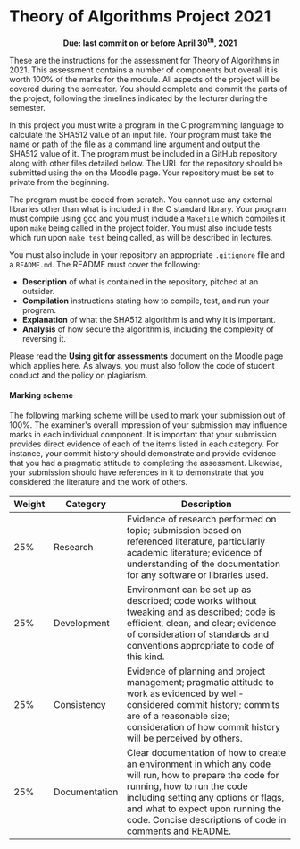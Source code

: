 # Theory of Algorithms Project 2021

<b><center>Due: last commit on or before April 30<sup>th</sup>, 2021</center></b>


These are the instructions for the assessment for Theory of Algorithms in 2021.
This assessment contains a number of components but overall it is worth 100% of the marks for the module.
All aspects of the project will be covered during the semester.
You should complete and commit the parts of the project, following the timelines indicated by the lecturer during the semester.


In this project you must write a program in the C programming language to calculate the SHA512 value of an input file.
Your program must take the name or path of the file as a command line argument and output the SHA512 value of it.
The program must be included in a GitHub repository along with other files detailed below.
The URL for the repository should be submitted using the on the Moodle page.
Your repository must be set to private from the beginning.


The program must be coded from scratch.
You cannot use any external libraries other than what is included in the C standard library.
Your program must compile using gcc and you must include a `Makefile` which compiles it upon `make` being called in the project folder.
You must also include tests which run upon `make test` being called, as will be described in lectures.


You must also include in your repository an appropriate `.gitignore` file and a `README.md`.
The README must cover the following:

- **Description** of what is contained in the repository, pitched at an outsider.
- **Compilation** instructions stating how to compile, test, and run your program.
- **Explanation** of what the SHA512 algorithm is and why it is important.
- **Analysis** of how secure the algorithm is, including the complexity of reversing it.

Please read the **Using git for assessments** document on the Moodle page which applies here.
As always, you must also follow the code of student conduct and the policy on plagiarism.


#### Marking scheme

The following marking scheme will be used to mark your submission out of 100%.
The examiner's overall impression of your submission may influence marks in each individual component.
It is important that your submission provides direct evidence of each of the items listed in each category.
For instance, your commit history should demonstrate and provide evidence that you had a pragmatic attitude to completing the assessment.
Likewise, your submission should have references in it to demonstrate that you considered the literature and the work of others.
  

| Weight | Category | Description |
|---|---|---|
|25% | Research | Evidence of research performed on topic; submission based on referenced literature, particularly academic literature; evidence of understanding of the documentation for any software or libraries used. |
|25% | Development | Environment can be set up as described; code works without tweaking and as described; code is efficient, clean, and clear; evidence of consideration of standards and conventions appropriate to code of this kind. |
|25% | Consistency | Evidence of planning and project management; pragmatic attitude to work as evidenced by well-considered commit history; commits are of a reasonable size; consideration of how commit history will be perceived by others. |
|25% | Documentation | Clear documentation of how to create an environment in which any code will run, how to prepare the code for running, how to run the code including setting any options or flags, and what to expect upon running the code. Concise descriptions of code in comments and README. |